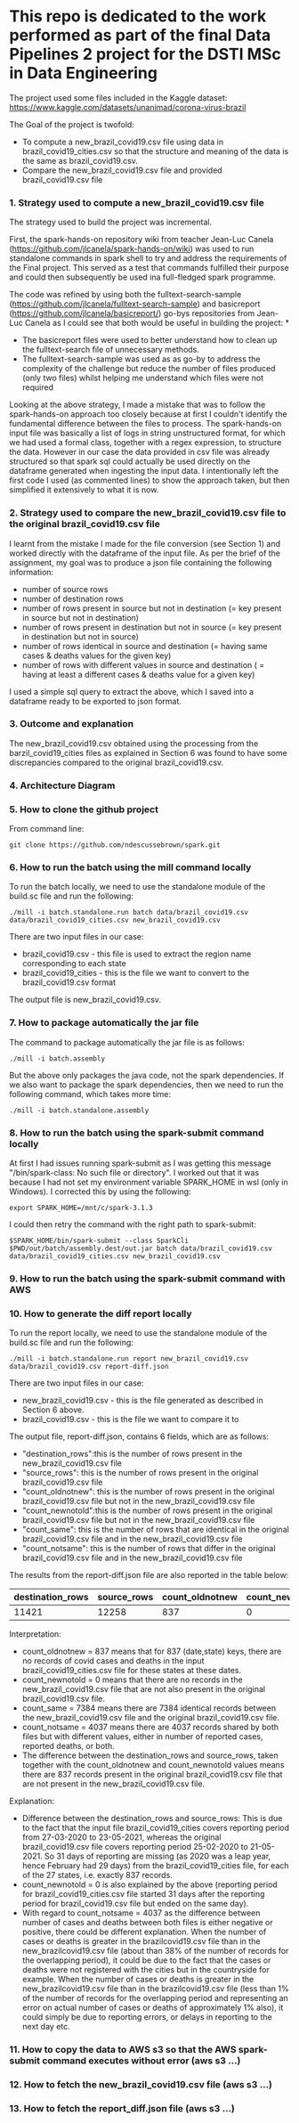 # This repo is dedicated to the work performed as part of the final Data Pipelines 2 project for the DSTI MSc in Data Engineering

The project used some files included in the Kaggle dataset:  https://www.kaggle.com/datasets/unanimad/corona-virus-brazil

The Goal of the project is twofold:
* To compute a new_brazil_covid19.csv file using data in brazil_covid19_cities.csv so that the structure and meaning of the data is the same as brazil_covid19.csv.
* Compare the new_brazil_covid19.csv file and provided brazil_covid19.csv file

### 1. Strategy used to compute a new_brazil_covid19.csv file

The strategy used to build the project was incremental.

First, the spark-hands-on repository wiki from teacher Jean-Luc Canela (https://github.com/jlcanela/spark-hands-on/wiki) was used to run standalone commands in spark shell to try and address the requirements of the Final project. This served as a test that commands fulfilled their purpose and could then subsequently be used ina full-fledged spark programme.

The code was refined by using both the fulltext-search-sample (https://github.com/jlcanela/fulltext-search-sample) and basicreport (https://github.com/jlcanela/basicreport/) go-bys repositories from Jean-Luc Canela as I could see that both would be useful in building the project:
* 
* The basicreport files were used to better understand how to clean up the fulltext-search file of unnecessary methods.
* The fulltext-search-sample was used as as go-by to address the complexity of the challenge but reduce the number of files produced (only two files) whilst helping me understand which files were not required

Looking at the above strategy, I made a mistake that was to follow the spark-hands-on approach too closely because at first I couldn't identify the fundamental difference between the files to process. The spark-hands-on input file was basically a list of logs in string unstructured format, for which we had used a formal class, together with a regex expression, to structure the data. However in our case the data provided in csv file was already structured so that spark sql could actually be used directly on the dataframe generated when ingesting the input data. I intentionally left the first code I used (as commented lines) to show the approach taken, but then simplified it extensively to what it is now.

### 2. Strategy used to compare the new_brazil_covid19.csv file to the original brazil_covid19.csv file

I learnt from the mistake I made for the file conversion (see Section 1) and worked directly with the dataframe of the input file. As per the brief of the assignment, my goal was to produce a json file containing the following information:
* number of source rows
* number of destination rows
* number of rows present in source but not in destination (= key present in source but not in destination)
* number of rows present in destination but not in source (= key present in destination but not in source)
* number of rows identical in source and destination (= having same cases & deaths values for the given key)
* number of rows with different values in source and destination ( = having at least a different cases & deaths value for a given key)

I used a simple sql query to extract the above, which I saved into a dataframe ready to be exported to json format.

### 3. Outcome and explanation

The new_brazil_covid19.csv obtained using the processing from the barzil_covid19_cities files as explained in Section 6 was found to have some discrepancies compared to the original brazil_covid19.csv. 

### 4. Architecture Diagram

### 5. How to clone the github project

From command line: 
```
git clone https://github.com/ndescussebrown/spark.git
```

### 6. How to run the batch using the mill command locally 

To run the batch locally, we need to use the standalone module of the build.sc file and run the following:

```
./mill -i batch.standalone.run batch data/brazil_covid19.csv data/brazil_covid19_cities.csv new_brazil_covid19.csv
```

There are two input files in our case:
* brazil_covid19.csv - this file is used to extract the region name corresponding to each state
* brazil_covid19_cities - this is the file we want to convert to the brazil_covid19.csv format

The output file is new_brazil_covid19.csv.

### 7. How to package automatically the jar file 

The command to package automatically the jar file is as follows:

```
./mill -i batch.assembly
```

But the above only packages the java code, not the spark dependencies. If we also want to package the spark dependencies, then we need to run the following command, which takes more time:

```
./mill -i batch.standalone.assembly
```

### 8. How to run the batch using the spark-submit command locally 

At first I had issues running spark-submit as I was getting this message "/bin/spark-class: No such file or directory". I worked out that it was because I had not set my environment variable SPARK_HOME in wsl (only in Windows). I corrected this by using the following:

```
export SPARK_HOME=/mnt/c/spark-3.1.3
```

I could then retry the command with the right path to spark-submit:

```
$SPARK_HOME/bin/spark-submit --class SparkCli $PWD/out/batch/assembly.dest/out.jar batch data/brazil_covid19.csv data/brazil_covid19_cities.csv new_brazil_covid19.csv
```

### 9. How to run the batch using the spark-submit command with AWS 

### 10. How to generate the diff report locally 

To run the report locally, we need to use the standalone module of the build.sc file and run the following:

```
./mill -i batch.standalone.run report new_brazil_covid19.csv data/brazil_covid19.csv report-diff.json
```

There are two input files in our case:
* new_brazil_covid19.csv - this is the file generated as described in Section 6 above.
* brazil_covid19.csv - this is the file we want to compare it to

The output file, report-diff.json, contains 6 fields, which are as follows:
* "destination_rows":this is the number of rows present in the new_brazil_covid19.csv file
* "source_rows": this is the number of rows present in the original brazil_covid19.csv file
* "count_oldnotnew": this is the number of rows present in the original brazil_covid19.csv file but not in the new_brazil_covid19.csv file
* "count_newnotold":this is the number of rows present in the original brazil_covid19.csv file but not in the new_brazil_covid19.csv file
* "count_same": this is the number of rows that are identical in the original brazil_covid19.csv file and in the new_brazil_covid19.csv file
* "count_notsame": this is the number of rows that differ in the original brazil_covid19.csv file and in the new_brazil_covid19.csv file

The results from the report-diff.json file are also reported in the table below:

| destination_rows | source_rows | count_oldnotnew | count_newnotold | count_same | count_notsame |
|------------------|-------------|-----------------|-----------------|------------|---------------|
|      11421       |     12258   |       837       |         0       |     7384   |      4037     |


Interpretation:

* count_oldnotnew = 837 means that for 837 (date,state) keys, there are no records of covid cases and deaths in the input brazil_covid19_cities.csv file for these states at these dates.
* count_newnotold = 0 means that there are no records in the new_brazil_covid19.csv file that are not also present in the original brazil_covid19.csv file.
* count_same = 7384 means there are 7384 identical records between the new_brazil_covid19.csv file and the original brazil_covid19.csv file.
* count_notsame = 4037 means there are 4037 records shared by both files but with different values, either in number of reported cases, reported deaths, or both.
* The difference between the destination_rows and source_rows, taken together with the count_oldnotnew and count_newnotold values means there are 837 records present in the original brazil_covid19.csv file that are not present in the new_brazil_covid19.csv file.

Explanation:
* Difference between the destination_rows and source_rows: This is due to the fact that the input file brazil_covid19_cities covers reporting period from 27-03-2020 to 23-05-2021, whereas the original brazil_covid19.csv file covers reporting period 25-02-2020 to 21-05-2021. So 31 days of reporting are missing (as 2020 was a leap year, hence February had 29 days) from the brazil_covid19_cities file, for each of the 27 states, i.e. exactly 837 records.
* count_newnotold = 0 is also explained by the above (reporting period for brazil_covid19_cities.csv file started 31 days after the reporting period for brazil_covid19.csv file but ended on the same day).
* With regard to count_notsame = 4037 as the difference between number of cases and deaths between both files is either negative or positive, there could be different explanation. When the number of cases or deaths is greater in the brazilcovid19.csv file than in the new_brazilcovid19.csv file (about than 38% of the number of records for the overlapping period), it could be due to the fact that the cases or deaths were not registered with the cities but in the countryside for example. When the number of cases or deaths is greater in the new_brazilcovid19.csv file than in the brazilcovid19.csv file (less than 1% of the number of records for the overlapping period and representing an error on actual number of cases or deaths of approximately 1% also), it could simply be due to reporting errors, or delays in reporting to the next day etc.



### 11. How to copy the data to AWS s3 so that the AWS spark-submit command executes without error (aws s3 …)

### 12. How to fetch the new_brazil_covid19.csv file (aws s3 …)

### 13. How to fetch the report_diff.json file  (aws s3 …)